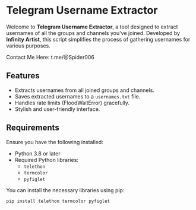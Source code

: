 # Telegram Username Extractor

Welcome to **Telegram Username Extractor**, a tool designed to extract usernames of all the groups and channels you've joined. Developed by **Infinity Artist**, this script simplifies the process of gathering usernames for various purposes.

Contact Me Here: t.me/@Spider006

## Features

- Extracts usernames from all joined groups and channels.
- Saves extracted usernames to a `usernames.txt` file.
- Handles rate limits (FloodWaitError) gracefully.
- Stylish and user-friendly interface.

## Requirements

Ensure you have the following installed:

- Python 3.8 or later
- Required Python libraries:
  - `telethon`
  - `termcolor`
  - `pyfiglet`

You can install the necessary libraries using pip:

```bash
pip install telethon termcolor pyfiglet
